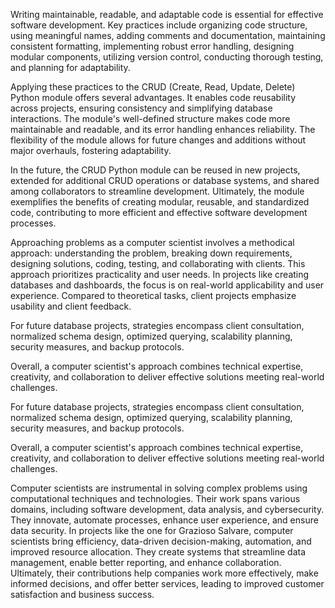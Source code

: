 Writing maintainable, readable, and adaptable code is essential for effective software development. Key practices include organizing code structure, using meaningful names, adding comments and documentation, maintaining consistent formatting, implementing robust error handling, designing modular components, utilizing version control, conducting thorough testing, and planning for adaptability.

Applying these practices to the CRUD (Create, Read, Update, Delete) Python module offers several advantages. It enables code reusability across projects, ensuring consistency and simplifying database interactions. The module's well-defined structure makes code more maintainable and readable, and its error handling enhances reliability. The flexibility of the module allows for future changes and additions without major overhauls, fostering adaptability.

In the future, the CRUD Python module can be reused in new projects, extended for additional CRUD operations or database systems, and shared among collaborators to streamline development. Ultimately, the module exemplifies the benefits of creating modular, reusable, and standardized code, contributing to more efficient and effective software development processes.

Approaching problems as a computer scientist involves a methodical approach: understanding the problem, breaking down requirements, designing solutions, coding, testing, and collaborating with clients. This approach prioritizes practicality and user needs. In projects like creating databases and dashboards, the focus is on real-world applicability and user experience. Compared to theoretical tasks, client projects emphasize usability and client feedback.

For future database projects, strategies encompass client consultation, normalized schema design, optimized querying, scalability planning, security measures, and backup protocols.

Overall, a computer scientist's approach combines technical expertise, creativity, and collaboration to deliver effective solutions meeting real-world challenges.

For future database projects, strategies encompass client consultation, normalized schema design, optimized querying, scalability planning, security measures, and backup protocols.

Overall, a computer scientist's approach combines technical expertise, creativity, and collaboration to deliver effective solutions meeting real-world challenges.

Computer scientists are instrumental in solving complex problems using computational techniques and technologies. Their work spans various domains, including software development, data analysis, and cybersecurity. They innovate, automate processes, enhance user experience, and ensure data security. In projects like the one for Grazioso Salvare, computer scientists bring efficiency, data-driven decision-making, automation, and improved resource allocation. They create systems that streamline data management, enable better reporting, and enhance collaboration. Ultimately, their contributions help companies work more effectively, make informed decisions, and offer better services, leading to improved customer satisfaction and business success.











